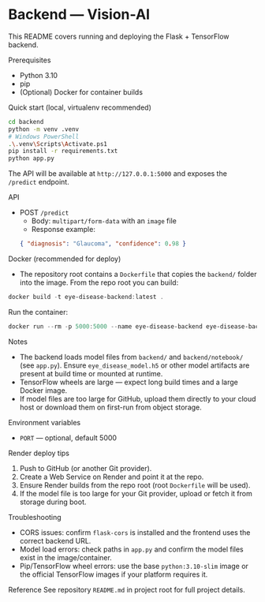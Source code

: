 # Backend — Vision-AI

This README covers running and deploying the Flask + TensorFlow backend.

Prerequisites
- Python 3.10
- pip
- (Optional) Docker for container builds

Quick start (local, virtualenv recommended)
```bash
cd backend
python -m venv .venv
# Windows PowerShell
.\.venv\Scripts\Activate.ps1
pip install -r requirements.txt
python app.py
```
The API will be available at `http://127.0.0.1:5000` and exposes the `/predict` endpoint.

API
- POST `/predict`
  - Body: `multipart/form-data` with an `image` file
  - Response example:
  ```json
  { "diagnosis": "Glaucoma", "confidence": 0.98 }
  ```

Docker (recommended for deploy)
- The repository root contains a `Dockerfile` that copies the `backend/` folder into the image. From the repo root you can build:
```powershell
docker build -t eye-disease-backend:latest .
```
Run the container:
```powershell
docker run --rm -p 5000:5000 --name eye-disease-backend eye-disease-backend:latest
```

Notes
- The backend loads model files from `backend/` and `backend/notebook/` (see `app.py`). Ensure `eye_disease_model.h5` or other model artifacts are present at build time or mounted at runtime.
- TensorFlow wheels are large — expect long build times and a large Docker image.
- If model files are too large for GitHub, upload them directly to your cloud host or download them on first-run from object storage.

Environment variables
- `PORT` — optional, default 5000

Render deploy tips
1. Push to GitHub (or another Git provider).
2. Create a Web Service on Render and point it at the repo.
3. Ensure Render builds from the repo root (root `Dockerfile` will be used).
4. If the model file is too large for your Git provider, upload or fetch it from storage during boot.

Troubleshooting
- CORS issues: confirm `flask-cors` is installed and the frontend uses the correct backend URL.
- Model load errors: check paths in `app.py` and confirm the model files exist in the image/container.
- Pip/TensorFlow wheel errors: use the base `python:3.10-slim` image or the official TensorFlow images if your platform requires it.

Reference
See repository `README.md` in project root for full project details.